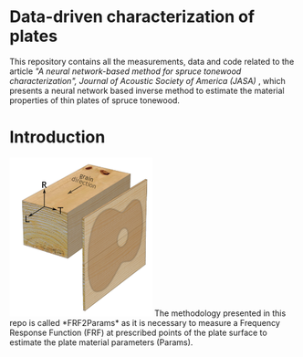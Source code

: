# Data-driven characterization of plates
This repository contains all the measurements, data and code related to the article *"A neural network-based method for spruce tonewood characterization", Journal of Acoustic Society of America (JASA)* , which presents a neural network based inverse method to estimate the material properties of thin plates of spruce tonewood. 


# Introduction
<p align="left">
  <img src="/Figures/wood_directions.png" width="250" title="A tonewood chunk from which two thin rectangular plates are cut in order to make a guitar. The characteristic directions of wood are highlighted.">
  The methodology presented in this repo is called *FRF2Params* as it is necessary to measure a Frequency Response Function (FRF) at prescribed points of the plate surface to estimate the plate material parameters (Params).
</p>


